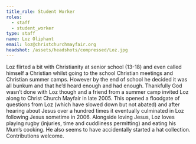 ```yaml
---
title_role: Student Worker
roles:
  - staff
  - student_worker
type: staff
name: Loz Oliphant
email: loz@christchurchmayfair.org
headshot: /assets/headshots/compressed/Loz.jpg
---
```

Loz flirted a bit with Christianity at senior school (13-18) and even called himself a Christian whilst going to the school Christian meetings and Christian summer camps. However by the end of school he decided it was all bunkum and that he’d heard enough and had enough. Thankfully God wasn’t done with Loz though and a friend from a summer camp invited Loz along to Christ Church Mayfair in late 2005. This opened a floodgate of questions from Loz (which have slowed down but not abated) and after hearing about Jesus over a hundred times it eventually culminated in Loz following Jesus sometime in 2006. Alongside loving Jesus, Loz loves playing rugby (injuries, time and cuddliness permitting) and eating his Mum’s cooking. He also seems to have accidentally started a hat collection. Contributions welcome.

